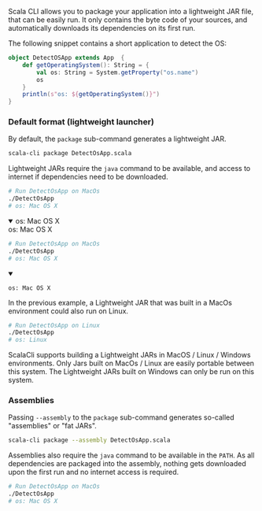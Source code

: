 <!--
  File was generated from based on docs/cookbooks/scala-package.md, do not edit manually!
-->


Scala CLI allows you to package your application into a lightweight JAR file, that can be easily run.
It only contains the byte code of your sources, and automatically downloads its dependencies on its first run.

The following snippet contains a short application to detect the OS:
```scala title=DetectOsApp.scala
object DetectOSApp extends App  {
    def getOperatingSystem(): String = {
        val os: String = System.getProperty("os.name")
        os
    }
    println(s"os: ${getOperatingSystem()}")
}
```

### Default format (lightweight launcher)

By default, the `package` sub-command generates a lightweight JAR.

```bash
scala-cli package DetectOsApp.scala
```

<!-- Expected:
Wrote DetectOsApp, run it with
  ./DetectOsApp
-->

Lightweight JARs require the `java` command to be available, and access to internet if dependencies need to be downloaded.

```bash
# Run DetectOsApp on MacOs 
./DetectOsApp
# os: Mac OS X
```
<details open><summary>
os: Mac OS X
</summary>
os: Mac OS X
</details>


```bash
# Run DetectOsApp on MacOs 
./DetectOsApp
# os: Mac OS X
```
<details open><summary></summary>

```
os: Mac OS X
```

</details>


In the previous example, a Lightweight JAR that was built in a MacOs environment could also run on Linux.

```bash
# Run DetectOsApp on Linux 
./DetectOsApp
# os: Linux
``` 

ScalaCli supports building a Lightweight JARs in MacOS / Linux / Windows environments.
Only Jars built on MacOs / Linux are easily portable between this system. The Lightweight JARs built on Windows can only be run on this system.


### Assemblies
Passing `--assembly` to the `package` sub-command generates so-called "assemblies" or "fat JARs". 

```bash
scala-cli package --assembly DetectOsApp.scala
```

Assemblies also require the `java` command to be available in the `PATH`. As all dependencies are packaged into the assembly, nothing gets downloaded upon the first run and no internet access is required.

```bash
# Run DetectOsApp on MacOs 
./DetectOsApp
# os: Mac OS X
```